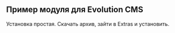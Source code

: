 ## Пример модуля для Evolution CMS ##

Установка простая. Скачать архив, зайти в Extras и установить.
